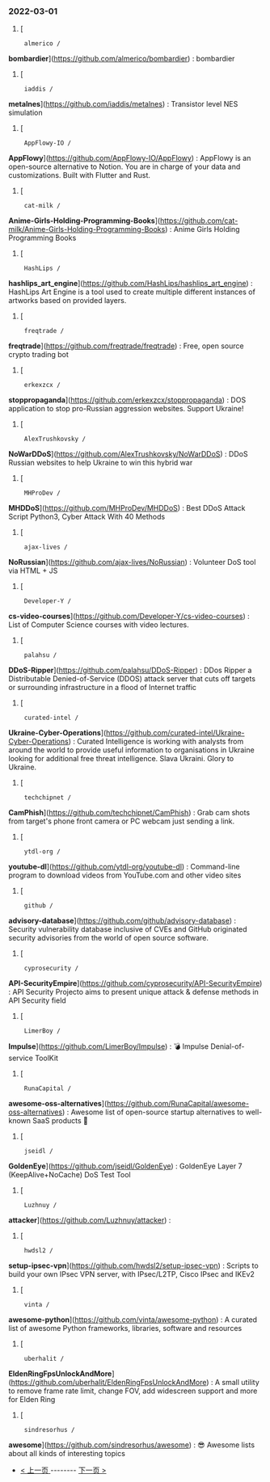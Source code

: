 ### 2022-03-01 
1. [
    

        almerico /
**bombardier**](https://github.com/almerico/bombardier) : bombardier
1. [
    

        iaddis /
**metalnes**](https://github.com/iaddis/metalnes) : Transistor level NES simulation
1. [
    

        AppFlowy-IO /
**AppFlowy**](https://github.com/AppFlowy-IO/AppFlowy) : AppFlowy is an open-source alternative to Notion. You are in charge of your data and customizations. Built with Flutter and Rust.
1. [
    

        cat-milk /
**Anime-Girls-Holding-Programming-Books**](https://github.com/cat-milk/Anime-Girls-Holding-Programming-Books) : Anime Girls Holding Programming Books
1. [
    

        HashLips /
**hashlips_art_engine**](https://github.com/HashLips/hashlips_art_engine) : HashLips Art Engine is a tool used to create multiple different instances of artworks based on provided layers.
1. [
    

        freqtrade /
**freqtrade**](https://github.com/freqtrade/freqtrade) : Free, open source crypto trading bot
1. [
    

        erkexzcx /
**stoppropaganda**](https://github.com/erkexzcx/stoppropaganda) : DOS application to stop pro-Russian aggression websites. Support Ukraine!
1. [
    

        AlexTrushkovsky /
**NoWarDDoS**](https://github.com/AlexTrushkovsky/NoWarDDoS) : DDoS Russian websites to help Ukraine to win this hybrid war
1. [
    

        MHProDev /
**MHDDoS**](https://github.com/MHProDev/MHDDoS) : Best DDoS Attack Script Python3, Cyber Attack With 40 Methods
1. [
    

        ajax-lives /
**NoRussian**](https://github.com/ajax-lives/NoRussian) : Volunteer DoS tool via HTML + JS
1. [
    

        Developer-Y /
**cs-video-courses**](https://github.com/Developer-Y/cs-video-courses) : List of Computer Science courses with video lectures.
1. [
    

        palahsu /
**DDoS-Ripper**](https://github.com/palahsu/DDoS-Ripper) : DDos Ripper a Distributable Denied-of-Service (DDOS) attack server that cuts off targets or surrounding infrastructure in a flood of Internet traffic
1. [
    

        curated-intel /
**Ukraine-Cyber-Operations**](https://github.com/curated-intel/Ukraine-Cyber-Operations) : Curated Intelligence is working with analysts from around the world to provide useful information to organisations in Ukraine looking for additional free threat intelligence. Slava Ukraini. Glory to Ukraine.
1. [
    

        techchipnet /
**CamPhish**](https://github.com/techchipnet/CamPhish) : Grab cam shots from target's phone front camera or PC webcam just sending a link.
1. [
    

        ytdl-org /
**youtube-dl**](https://github.com/ytdl-org/youtube-dl) : Command-line program to download videos from YouTube.com and other video sites
1. [
    

        github /
**advisory-database**](https://github.com/github/advisory-database) : Security vulnerability database inclusive of CVEs and GitHub originated security advisories from the world of open source software.
1. [
    

        cyprosecurity /
**API-SecurityEmpire**](https://github.com/cyprosecurity/API-SecurityEmpire) : API Security Projecto aims to present unique attack & defense methods in API Security field
1. [
    

        LimerBoy /
**Impulse**](https://github.com/LimerBoy/Impulse) : 💣 Impulse Denial-of-service ToolKit
1. [
    

        RunaCapital /
**awesome-oss-alternatives**](https://github.com/RunaCapital/awesome-oss-alternatives) : Awesome list of open-source startup alternatives to well-known SaaS products 🚀
1. [
    

        jseidl /
**GoldenEye**](https://github.com/jseidl/GoldenEye) : GoldenEye Layer 7 (KeepAlive+NoCache) DoS Test Tool
1. [
    

        Luzhnuy /
**attacker**](https://github.com/Luzhnuy/attacker) : 
1. [
    

        hwdsl2 /
**setup-ipsec-vpn**](https://github.com/hwdsl2/setup-ipsec-vpn) : Scripts to build your own IPsec VPN server, with IPsec/L2TP, Cisco IPsec and IKEv2
1. [
    

        vinta /
**awesome-python**](https://github.com/vinta/awesome-python) : A curated list of awesome Python frameworks, libraries, software and resources
1. [
    

        uberhalit /
**EldenRingFpsUnlockAndMore**](https://github.com/uberhalit/EldenRingFpsUnlockAndMore) : A small utility to remove frame rate limit, change FOV, add widescreen support and more for Elden Ring
1. [
    

        sindresorhus /
**awesome**](https://github.com/sindresorhus/awesome) : 😎 Awesome lists about all kinds of interesting topics 

- [ < 上一页 ](https://github.com/able8/github-trending-daily-record/blob/master/2022-02-28.md) -------- [ 下一页 > ](https://github.com/able8/github-trending-daily-record/blob/master/2022-03-02.md)